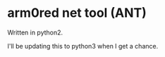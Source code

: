 # arm0red net tool (ANT)

Written in python2. 

I'll be updating this to python3 when I get a chance.
